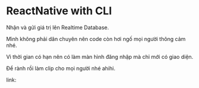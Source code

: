 # ReactNative with CLI
Nhận và gửi giá trị lên Realtime Database.

Mình không phải dân chuyên nên code còn hơi ngố mọi người thông cảm nhé.

Vì thời gian có hạn nên có làm màn hình đăng nhập mà chỉ mới có giao diện.

Để rành rồi làm clip cho mọi người nhé ahihi.

link:
